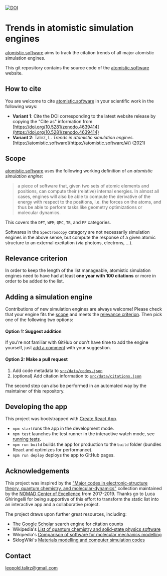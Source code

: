 [![DOI](https://zenodo.org/badge/327603600.svg)](https://zenodo.org/badge/latestdoi/327603600)

# Trends in atomistic simulation engines

[atomistic.software](https://atomistic.software/#/) aims to track the citation trends of all major atomistic simulation engines.

This git repository contains the source code of the [atomistic.software](https://atomistic.software/#/) website.

## How to cite

You are welcome to cite [atomistic.software](https://atomistic.software/#/) in your scientific work in the following ways:

* **Variant 1**: Cite the DOI corresponding to the latest website release by copying the "Cite as" information from [https://doi.org/10.5281/zenodo.4639414](https://doi.org/10.5281/zenodo.4639414)
* **Variant 2**: Talirz, L. *Trends in atomistic simulation engines.* [https://atomistic.software](https://atomistic.software/#/) (2021)
 
## Scope

[atomistic.software](https://atomistic.software/#/) uses the following working definition of an *atomistic simulation engine*:

> a piece of software that, given two sets of atomic elements and positions, can compute their (relative) internal energies. 
> In almost all cases, engines will also be able to compute the derivative of the energy with respect to the positions, i.e. the forces on the atoms, and thus be able to perform tasks like geometry optimizations or molecular dynamics.

This covers the `DFT`, `WFM`, `QMC`, `TB`, and `FF` categories.

Softwares in the `Spectroscopy` category are not necessarily simulation engines in the above sense, but compute the response of a given atomic structure to an external excitation (via photons, electrons, ...).

## Relevance criterion

In order to keep the length of the list manageable, atomistic simulation engines need to have had at least **one year with 100 citations** or more in order to be added to the list.
## Adding a simulation engine

Contributions of new simulation engines are always welcome!
Please check that your engine fits the [scope](#scope) and meets the [relevance criterion](#relevance-criterion).
Then pick one of the following two options:
#### Option 1: Suggest addition

If you're not familiar with GitHub or don't have time to add the engine yourself, just [add a comment](https://github.com/ltalirz/atomistic-software/issues/21) with your suggestion.

#### Option 2: Make a pull request

 1. Add code metadata to [`src/data/codes.json`](src/data/codes.json)
 2. (optional) Add citation information to [`src/data/citations.json`](src/data/citations.json)

The second step can also be performed in an automated way by the maintainer of this repository.

## Developing the app

This project was bootstrapped with [Create React App](https://github.com/facebook/create-react-app).

 * `npm start`runs the app in the development mode.
 * `npm test` launches the test runner in the interactive watch mode, see [running tests](https://facebook.github.io/create-react-app/docs/running-tests).
 * `npm run build` builds the app for production to the `build` folder (bundles React and optimizes for performance).
 * `npm run deploy` deploys the app to GitHub pages.

## Acknowledgements

This project was inspired by the ["Major codes in electronic-structure theory, quantum chemistry, and molecular-dynamics"](https://www.nomad-coe.eu/old-pages/externals/codes) collection maintained by the [NOMAD Center of Excellence](https://www.nomad-coe.eu) from 2017-2019.
Thanks go to Luca Ghiringelli for being supportive of this effort to transform the static list into an interactive app and a collaborative project.

The project draws upon further great resources, including:
 * The [Google Scholar](https://scholar.google.com/) search engine for citation counts
 * Wikipedia's [List of quantum chemistry and solid-state physics software](https://en.wikipedia.org/wiki/List_of_quantum_chemistry_and_solid-state_physics_software)
 * Wikipedia's [Comparison of software for molecular mechanics modelling](https://en.wikipedia.org/wiki/Comparison_of_software_for_molecular_mechanics_modeling)
 * SklogWiki's [Materials modelling and computer simulation codes](https://en.wikipedia.org/wiki/Comparison_of_software_for_molecular_mechanics_modeling)

## Contact

leopold.talirz@gmail.com
